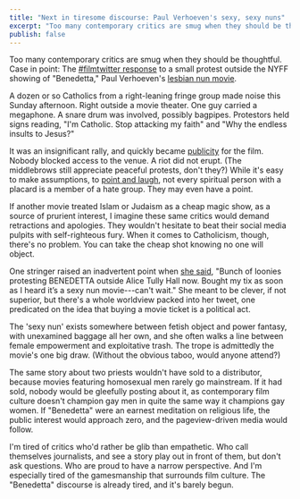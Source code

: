 ```yaml
---
title: "Next in tiresome discourse: Paul Verhoeven's sexy, sexy nuns"
excerpt: "Too many contemporary critics are smug when they should be thoughtful. Case in point: The #filmtwitter response to a small protest outside the NYFF showing of \"Benedetta,\" Verhoeven's latest."
publish: false
---
```


Too many contemporary critics are smug when they should be thoughtful. Case in point: The [#filmtwitter response](https://twitter.com/search?q=benedetta%20protest&src=typed_query) to a small protest outside the NYFF showing of "Benedetta," Paul Verhoeven's [lesbian nun movie](https://www.youtube.com/results?search_query=verhoeven+benedetta+trailer).

A dozen or so Catholics from a right-leaning fringe group made noise this Sunday afternoon. Right outside a movie theater. One guy carried a megaphone. A snare drum was involved, possibly bagpipes. Protestors held signs reading, "I'm Catholic. Stop attacking my faith" and "Why the endless insults to Jesus?"

It was an insignificant rally, and quickly became [publicity](https://twitter.com/TheNYFF/status/1442193742396465155) for the film. Nobody blocked access to the venue. A riot did not erupt. (The middlebrows still appreciate peaceful protests, don't they?) While it's easy to make assumptions, to [point and laugh](https://twitter.com/TomiLaffly/status/1442202169386536961), not every spiritual person with a placard is a member of a hate group. They may even have a point.

If another movie treated Islam or Judaism as a cheap magic show, as a source of prurient interest, I imagine these same critics would demand retractions and apologies. They wouldn't hesitate to beat their social media pulpits with self-righteous fury. When it comes to Catholicism, though, there's no problem. You can take the cheap shot knowing no one will object.

One stringer raised an inadvertent point when [she said](https://twitter.com/TomiLaffly/status/1442198523198337025), "Bunch of loonies protesting BENEDETTA outside Alice Tully Hall now. Bought my tix as soon as I heard it’s a sexy nun movie---can't wait." She meant to be clever, if not superior, but there's a whole worldview packed into her tweet, one predicated on the idea that buying a movie ticket is a political act.

The 'sexy nun' exists somewhere between fetish object and power fantasy, with unexamined baggage all her own, and she often walks a line between female empowerment and exploitative trash. The trope is admittedly the movie's one big draw. (Without the obvious taboo, would anyone attend?)

The same story about two priests wouldn't have sold to a distributor, because movies featuring homosexual men rarely go mainstream. If it had sold, nobody would be gleefully posting about it, as contemporary film culture doesn't champion gay men in quite the same way it champions gay women. If "Benedetta" were an earnest meditation on religious life, the public interest would approach zero, and the pageview-driven media would follow.

I'm tired of critics who'd rather be glib than empathetic. Who call themselves journalists, and see a story play out in front of them, but don't ask questions. Who are proud to have a narrow perspective. And I'm especially tired of the gamesmanship that surrounds film culture. The "Benedetta" discourse is already tired, and it's barely begun.
